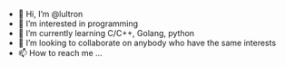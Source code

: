 - 👋 Hi, I’m @lultron
- 👀 I’m interested in programming
- 🌱 I’m currently learning C/C++, Golang, python
- 💞️ I’m looking to collaborate on anybody who have the same interests
- 📫 How to reach me ...

<!---
ULuanna/ULuanna is a ✨ special ✨ repository because its `README.md` (this file) appears on your GitHub profile.
You can click the Preview link to take a look at your changes.
--->
